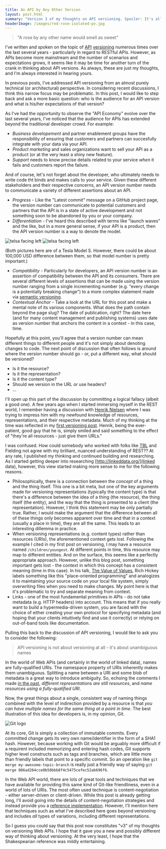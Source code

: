 ```yaml
---
title: An API by Any Other Version
layout: post.html
summary: "Version 3 of my thoughts on API versioning. Spoiler: It's all just about names."
headerImage: /images/red-rose-isolated-pv.jpg
---
```


> "A rose by any other name would smell as sweet"

I've written and spoken on the topic of [API](http://blog.howarddierking.com/2012/11/09/versioning-restful-services/) [versioning](http://blog.howarddierking.com/2013/09/12/versioning-restful-services-v2/) numerous times over the last several years - particularly in regard to RESTful APIs. However, as APIs become more mainstream and the number of scenarios and expectations grows, it seems like it may be time for another turn of the crank in thinking about API versions. As always, these are just my thoughts, and I'm always interested in hearing yours.

In previous posts, I've addressed API versioning from an almost purely technical (or architectural) perspective. In considering recent discussions, I think this narrow focus may be problematic. In this post, I would like to step back and ask a more basic question: who is the audience for an API version and what is his/her expectations of that version?

As I've had the opportunity to observe the "API Economy" evolve over the last several years, I've noticed that the audience for APIs has extended beyond the traditional developer crowd. For example:

* *Business developement* and partner enablement groups have the responsibility of ensuring that customers and partners can succesfully integrate with your data via your API.
* *Product marketing* and sales organizations want to sell your API as a product (or at the very least a shiny new feature).
* *Support* needs to know precise details related to your service _when_ it fails and customers report the failure.

And of course, let's not forget about the developer, who ultimately needs to write code tht binds and makes calls to your service. Given these different stakeholders and their respective concerns, an API version number needs to communicate a variety of different assertions about an API.

* *Progress* - Like the "Latest commit" message on a GitHub project page, the version number can communicate to potential customers and partners that the API is in a state of active development and not something soon to be abandoned by you or your company.
* *Differentiation* - I've heard this described with terms like "launch waves" and the like, but in a more general sense, if your API is a product, then the API version number is a way to denote the model. 

![telsa facing left](/images/tesla-left.jpg) ![telsa facing left](/images/tesla-right.jpg)

(Both pictures here are of a Tesla Model S. However, there could be about 100,000 USD difference between them, so that model number is pretty important.)

* *Compatibility* - Particularly for developers, an API version number is an assertion of compatibility between the API and its consumers. There are several different levels of assertions that can be made using the version number ranging from a single incrementing number (e.g. "every change is a potentially breaking change") to a more complex statement made via [semantic versioning](http://semver.org/).
* *Contextual Anchor* - Take a look at the URL for this post and make a mental note of its various components. What does the path contain beyond the page slug? The date of publication, right? The date here (and for many content management and publishing systems) uses date as version number that anchors the content in a context - in this case, time.

Hopefully at this point, you'll agree that a version number can mean different things to different people and it's not simply about denoting changes to code. The next point of discussion that often follows is around where the version number should go - or, put a different way, what should be versioned?

* Is it the resource?
* Is it the representation? 
* Is it the content type?
* Should we version in the URL or use headers?
* ...

I'll open up this part of the discussion by committing a logical fallacy (albeit a good one). A few years ago when I started immersing myself in the REST world, I remember having a discussion with [Henrik Nielsen](https://en.wikipedia.org/wiki/Henrik_Frystyk_Nielsen) where I was trying to impress him with my newfound knowledge of resources, representations, and their respective metadata. Much of my thinking at the time was reflected in my [first versioning post](http://blog.howarddierking.com/2012/11/09/versioning-restful-services/). Henrik, being the ever-patient, good guy that he is, simply smiled and said something to the effect of "they're all resources - just give them URLs." 

I was confused. How could somebody who worked with folks like [TBL](https://www.w3.org/People/Berners-Lee/) and Fielding not agree with my brilliant, nuanced understanding of REST?? At any rate, I published my thinking and continued building and researching. As I started getting deeper into researching [http://linkeddata.org/](linked data), however, this view started making more sense to me for the following reasons.

* Philosophically, there is a connection between the _concept_ of a thing and the thing itself. This one is a bit meta, but one of the key arguments made for versioning representations (typically the content type) is that there's a difference between the idea of a thing (the resource), the thing itself (the entity), and the way that the thing is presented to a client (the representation). However, I think this statement may be only partially true. Rather, I would make the argument that the difference between all of these things only becomes apparent over time and that in a context (usually a place in time), they are all the same. This leads to an interesting dillemma in practice.
* When versioning representations (e.g. content types) rather than resources (URIs), the aforementioned context gets lost. Following the example I cited in my first post on versioning, I may have a resource named `/children/youngest`. At different points in time, this resource may map to different entities. And on the surface, this seems like a perfectly appropriate approach. However, unlike this blog post, something important gets lost - the context in which this concept has a consistent meaning (time in this case). In his talk, [The Value of Values](https://www.youtube.com/watch?v=-6BsiVyC1kM), Rich Hickey labels something like this "place-oriented programming" and analogizes it to maintaining your source code on your local file system, simply overwriting files when you need to make changes. My point here is that it's problematic to try and separate meaning from context. 
* Links - one of the most fundamental primitives in APIs - do not take metadata (e.g. HTTP headers) into account. This means that if you really want to build a hypermedia-driven system, you are faced with the choice of either creating your own protocol for specifying metadata (and hoping that your clients intuitively find and use it correctly) or relying on out-of-band tools like documentation.

Pulling this back to the discussion of API versioning, I would like to ask you to consider the following:

> API versioning is not about versioning at all - it's about unambiguous names

In the world of Web APIs (and certainly in the world of linked data), names are fully-qualified URIs. The namespace property of URIs inherently makes them unambiguous. Splitting a name between a URI and some blob of metadata is a great way to introduce ambiguity. So, echoing the comments I made [in the past](http://blog.howarddierking.com/2013/09/12/versioning-restful-services-v2/), *different representations are still resources*, and *name resources using a fully-qualified URI*.

Now, the great things about a single, consistent way of naming things combined with the level of indirection provided by a resource is that *you can have multiple names for the same thing at a point in time*. The best illustration of this idea for developers is, in my opinion, Git. 

![Git logo](/images/Git-Logo-2Color.png)

At its core, Git is simply a collection of immutable commits. Every committed change gets its very own name/identifier in the form of a SHA1 hash. However, because working with Git would be arguably more difficult if a requirent included memorizing and entering hash codes, Git supports higher level constructs such as tags and branches, which are little more than friendly labels that point to a specific commit. So an operation like `git merge my-awesome-topic-branch` is really just a friendly way of saying `git merge 086ad264cce0b50bbb8f4c5475cefec52ab696f6`.

In the Web API world, there are lots of great tools and techniques that we have available for providing this same kind of Git-like friendliness, even in a world of lots of URIs. The most often used technique is content-negotiation - either server-driven or client-driven. While this post is already getting long, I'll avoid going into the details of content-negotiation strategies and instead provide you a [reference implementation](https://github.com/howarddierking/building-restful-services/tree/master/module4). However, I'll mention here that techniques such as what I've described here goes beyond versioning and includes *all* types of variations, including different representations.

So I guess you could say that this post now constitutes "v3" of my thoughts on versioning Web APIs. I hope that it gave you a new and possibly different way of thinking about versioning. At the very least, I hope that the Shakespearian reference was mildly entertaining.
